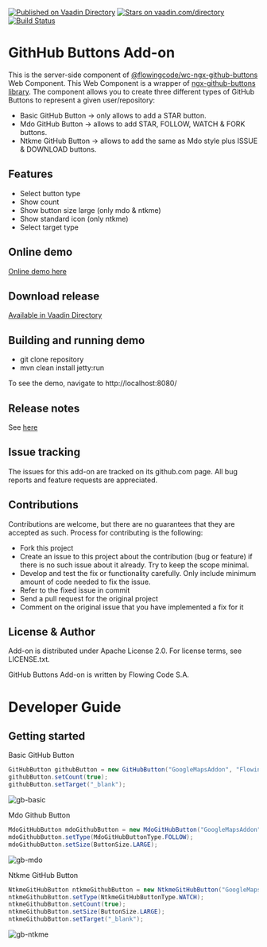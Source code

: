 [![Published on Vaadin Directory](https://img.shields.io/badge/Vaadin%20Directory-published-00b4f0.svg)](https://vaadin.com/directory/component/github-buttons-add-on)
[![Stars on vaadin.com/directory](https://img.shields.io/vaadin-directory/star/github-buttons-add-on.svg)](https://vaadin.com/directory/component/github-buttons-add-on)
[![Build Status](https://jenkins.flowingcode.com/job/GithubButtons-addon/badge/icon)](https://jenkins.flowingcode.com/job/GithubButtons-addon)

# GithHub Buttons Add-on

This is the server-side component of [@flowingcode/wc-ngx-github-buttons](https://github.com/FlowingCode/wc-ngx-github-buttons) Web Component. This Web Component is a wrapper of [ngx-github-buttons library](https://github.com/scttcper/ngx-github-buttons).
The component allows you to create three different types of GitHub Buttons to represent a given user/repository:

- Basic GitHub Button -> only allows to add a STAR button.
- Mdo GitHub Button -> allows to add STAR, FOLLOW, WATCH & FORK buttons.
- Ntkme GitHub Button -> allows to add the same as Mdo style plus ISSUE & DOWNLOAD buttons.

## Features

* Select button type
* Show count
* Show button size large (only mdo & ntkme)
* Show standard icon (only ntkme)
* Select target type

## Online demo

[Online demo here](http://addonsv23.flowingcode.com/githubbuttons)

## Download release

[Available in Vaadin Directory](https://vaadin.com/directory/component/github-buttons-add-on)

## Building and running demo

- git clone repository
- mvn clean install jetty:run

To see the demo, navigate to http://localhost:8080/

## Release notes

See [here](https://github.com/FlowingCode/GitHubButtons/releases)

## Issue tracking

The issues for this add-on are tracked on its github.com page. All bug reports and feature requests are appreciated. 

## Contributions

Contributions are welcome, but there are no guarantees that they are accepted as such. Process for contributing is the following:

- Fork this project
- Create an issue to this project about the contribution (bug or feature) if there is no such issue about it already. Try to keep the scope minimal.
- Develop and test the fix or functionality carefully. Only include minimum amount of code needed to fix the issue.
- Refer to the fixed issue in commit
- Send a pull request for the original project
- Comment on the original issue that you have implemented a fix for it

## License & Author

Add-on is distributed under Apache License 2.0. For license terms, see LICENSE.txt.

GitHub Buttons Add-on is written by Flowing Code S.A.

# Developer Guide

## Getting started

Basic GitHub Button 
```java
GitHubButton githubButton = new GitHubButton("GoogleMapsAddon", "FlowingCode");
githubButton.setCount(true);
githubButton.setTarget("_blank");
```
![gb-basic](https://user-images.githubusercontent.com/30666649/173442893-f53e5de9-60e5-45bc-aeac-92a6b873b6bc.png)

Mdo Github Button
```java
MdoGitHubButton mdoGithubButton = new MdoGitHubButton("GoogleMapsAddon", "FlowingCode");
mdoGithubButton.setType(MdoGitHubButtonType.FOLLOW);
mdoGithubButton.setSize(ButtonSize.LARGE);      
```
![gb-mdo](https://user-images.githubusercontent.com/30666649/173442928-ee2eed28-e42a-4185-961c-8d7381a72e89.png)

Ntkme GitHub Button
```java
NtkmeGitHubButton ntkmeGithubButton = new NtkmeGitHubButton("GoogleMapsAddon", "FlowingCode");
ntkmeGithubButton.setType(NtkmeGitHubButtonType.WATCH);
ntkmeGithubButton.setCount(true);
ntkmeGithubButton.setSize(ButtonSize.LARGE);
ntkmeGithubButton.setTarget("_blank");
```
![gb-ntkme](https://user-images.githubusercontent.com/30666649/173442968-a7bb507c-c25d-45ab-85ba-df11104fc0b3.png)
